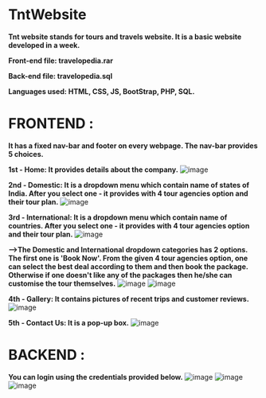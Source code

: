 # TntWebsite
**Tnt website stands for tours and travels website. It is a basic website developed in a week.**

**Front-end file: travelopedia.rar**

**Back-end file: travelopedia.sql**

**Languages used: HTML, CSS, JS, BootStrap, PHP, SQL.**
##

# **FRONTEND :**

**It has a fixed nav-bar and footer on every webpage. The nav-bar provides 5 choices.**

**1st - Home:
It provides details about the company.**
![image](https://user-images.githubusercontent.com/87112390/126318452-d6cd2a5d-cad0-4cc0-a22b-43413393f00c.png)

**2nd - Domestic: It is a dropdown menu which contain name of states of India. After you select one - it provides with 4 tour agencies option and their tour plan.**
![image](https://user-images.githubusercontent.com/87112390/126312699-da815701-b5f0-4e8d-b000-05c0b8e3ac82.png)


**3rd - International: It is a dropdown menu which contain name of countries. After you select one - it provides with 4 tour agencies option and their tour plan.**
![image](https://user-images.githubusercontent.com/87112390/126312950-ffb73a49-d74f-4bfe-ad62-0d219537b68c.png)


**-->The Domestic and International dropdown categories has 2 options. The first one is 'Book Now'. From the given 4 tour agencies option, one can select the best deal according to them and then book the package. Otherwise if one doesn't like any of the packages then he/she can customise the tour themselves.**
![image](https://user-images.githubusercontent.com/87112390/126313658-f55a38e5-30f6-4fec-b861-c94ee01ccda8.png)
![image](https://user-images.githubusercontent.com/87112390/126369031-448891dd-b5bb-4202-8b47-1bd221561221.png)



**4th - Gallery: It contains pictures of recent trips and customer reviews.**
![image](https://user-images.githubusercontent.com/87112390/126311298-44291619-79af-4b89-ba4e-fb316537e85f.png)


**5th - Contact Us: It is a pop-up box.**
![image](https://user-images.githubusercontent.com/87112390/126311479-2a5b9d9d-58d2-4a81-903d-1048cce36957.png)



# **BACKEND :**
**You can login using the credentials provided below.**
![image](https://user-images.githubusercontent.com/87112390/126317856-d0dd0f3f-8772-4f14-bfb2-af29e67fe7cd.png)
![image](https://user-images.githubusercontent.com/87112390/126317983-833e778d-d744-4c2f-8e22-79d34e0d546f.png)
![image](https://user-images.githubusercontent.com/87112390/126318084-011560ce-ebba-4ceb-8138-c0d43269d56c.png)
